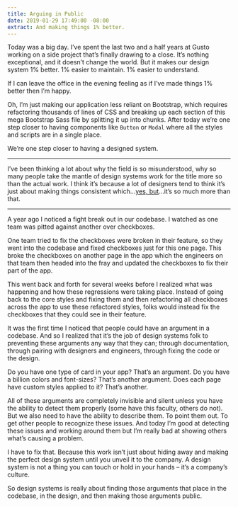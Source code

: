 ```yaml
---
title: Arguing in Public
date: 2019-01-29 17:49:00 -08:00
extract: And making things 1% better.
---
```


Today was a big day. I’ve spent the last two and a half years at Gusto working on a side project that’s finally drawing to a close. It’s nothing exceptional, and it doesn’t change the world. But it makes our design system 1% better. 1% easier to maintain. 1% easier to understand.

If I can leave the office in the evening feeling as if I’ve made things 1% better then I’m happy.

Oh, I’m just making our application less reliant on Bootstrap, which requires refactoring thousands of lines of CSS and breaking up each section of this mega Bootstrap Sass file by splitting it up into chunks. After today we’re one step closer to having components like `Button` or `Modal` where all the styles and scripts are in a single place. 

We’re one step closer to having a designed system.


***

I’ve been thinking a lot about why the field is so misunderstood, why so many people take the mantle of design systems work for the title more so than the actual work. I think it’s because a lot of designers tend to think it’s just about making things consistent which...[yes, but](https://robinrendle.com/notes/design-systems-at-gusto-part-ii/)...it’s so much more than that.

*** 

A year ago I noticed a fight break out in our codebase. I watched as one team was pitted against another over checkboxes.  

One team tried to fix the checkboxes were broken in their feature, so they went into the codebase and fixed checkboxes just for this one page. This broke the checkboxes on another page in the app which the engineers on that team then headed into the fray and updated the checkboxes to fix their part of the app. 

This went back and forth for several weeks before I realized what was happening and how these regressions were taking place. Instead of going back to the core styles and fixing them and then refactoring all checkboxes across the app to use these refactored styles, folks would instead fix the checkboxes that they could see in their feature.

It was the first time I noticed that people could have an argument in a codebase. And so I realized that it’s the job of design systems folk to preventing these arguments any way that they can; through documentation, through pairing with designers and engineers, through fixing the code or the design.

Do you have one type of card in your app? That’s an argument. Do you have a billion colors and font-sizes? That’s another argument. Does each page have custom styles applied to it? That’s another. 

All of these arguments are completely invisible and silent unless you have the ability to detect them properly (some have this faculty, others do not). But we also need to have the ability to describe them. To point them out. To get other people to recognize these issues. And today I’m good at detecting these issues and working around them but I’m really bad at showing others what’s causing a problem.

I have to fix that. Because this work isn’t just about hiding away and making the perfect design system until you unveil it to the company. A design system is not a thing you can touch or hold in your hands – it’s a company’s culture.  

So design systems is really about finding those arguments  that place in the codebase, in the design, and then making those arguments public.


